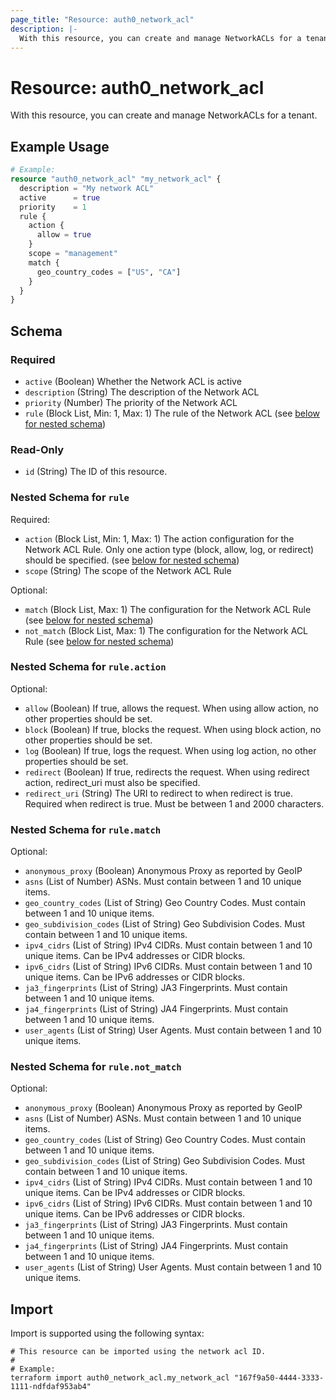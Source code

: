 ```yaml
---
page_title: "Resource: auth0_network_acl"
description: |-
  With this resource, you can create and manage NetworkACLs for a tenant.
---
```


# Resource: auth0_network_acl

With this resource, you can create and manage NetworkACLs for a tenant.

## Example Usage

```terraform
# Example:
resource "auth0_network_acl" "my_network_acl" {
  description = "My network ACL"
  active      = true
  priority    = 1
  rule {
    action {
      allow = true
    }
    scope = "management"
    match {
      geo_country_codes = ["US", "CA"]
    }
  }
}
```

<!-- schema generated by tfplugindocs -->
## Schema

### Required

- `active` (Boolean) Whether the Network ACL is active
- `description` (String) The description of the Network ACL
- `priority` (Number) The priority of the Network ACL
- `rule` (Block List, Min: 1, Max: 1) The rule of the Network ACL (see [below for nested schema](#nestedblock--rule))

### Read-Only

- `id` (String) The ID of this resource.

<a id="nestedblock--rule"></a>
### Nested Schema for `rule`

Required:

- `action` (Block List, Min: 1, Max: 1) The action configuration for the Network ACL Rule. Only one action type (block, allow, log, or redirect) should be specified. (see [below for nested schema](#nestedblock--rule--action))
- `scope` (String) The scope of the Network ACL Rule

Optional:

- `match` (Block List, Max: 1) The configuration for the Network ACL Rule (see [below for nested schema](#nestedblock--rule--match))
- `not_match` (Block List, Max: 1) The configuration for the Network ACL Rule (see [below for nested schema](#nestedblock--rule--not_match))

<a id="nestedblock--rule--action"></a>
### Nested Schema for `rule.action`

Optional:

- `allow` (Boolean) If true, allows the request. When using allow action, no other properties should be set.
- `block` (Boolean) If true, blocks the request. When using block action, no other properties should be set.
- `log` (Boolean) If true, logs the request. When using log action, no other properties should be set.
- `redirect` (Boolean) If true, redirects the request. When using redirect action, redirect_uri must also be specified.
- `redirect_uri` (String) The URI to redirect to when redirect is true. Required when redirect is true. Must be between 1 and 2000 characters.


<a id="nestedblock--rule--match"></a>
### Nested Schema for `rule.match`

Optional:

- `anonymous_proxy` (Boolean) Anonymous Proxy as reported by GeoIP
- `asns` (List of Number) ASNs. Must contain between 1 and 10 unique items.
- `geo_country_codes` (List of String) Geo Country Codes. Must contain between 1 and 10 unique items.
- `geo_subdivision_codes` (List of String) Geo Subdivision Codes. Must contain between 1 and 10 unique items.
- `ipv4_cidrs` (List of String) IPv4 CIDRs. Must contain between 1 and 10 unique items. Can be IPv4 addresses or CIDR blocks.
- `ipv6_cidrs` (List of String) IPv6 CIDRs. Must contain between 1 and 10 unique items. Can be IPv6 addresses or CIDR blocks.
- `ja3_fingerprints` (List of String) JA3 Fingerprints. Must contain between 1 and 10 unique items.
- `ja4_fingerprints` (List of String) JA4 Fingerprints. Must contain between 1 and 10 unique items.
- `user_agents` (List of String) User Agents. Must contain between 1 and 10 unique items.


<a id="nestedblock--rule--not_match"></a>
### Nested Schema for `rule.not_match`

Optional:

- `anonymous_proxy` (Boolean) Anonymous Proxy as reported by GeoIP
- `asns` (List of Number) ASNs. Must contain between 1 and 10 unique items.
- `geo_country_codes` (List of String) Geo Country Codes. Must contain between 1 and 10 unique items.
- `geo_subdivision_codes` (List of String) Geo Subdivision Codes. Must contain between 1 and 10 unique items.
- `ipv4_cidrs` (List of String) IPv4 CIDRs. Must contain between 1 and 10 unique items. Can be IPv4 addresses or CIDR blocks.
- `ipv6_cidrs` (List of String) IPv6 CIDRs. Must contain between 1 and 10 unique items. Can be IPv6 addresses or CIDR blocks.
- `ja3_fingerprints` (List of String) JA3 Fingerprints. Must contain between 1 and 10 unique items.
- `ja4_fingerprints` (List of String) JA4 Fingerprints. Must contain between 1 and 10 unique items.
- `user_agents` (List of String) User Agents. Must contain between 1 and 10 unique items.

## Import

Import is supported using the following syntax:

```shell
# This resource can be imported using the network acl ID.
#
# Example:
terraform import auth0_network_acl.my_network_acl "167f9a50-4444-3333-1111-ndfdaf953ab4"
```
